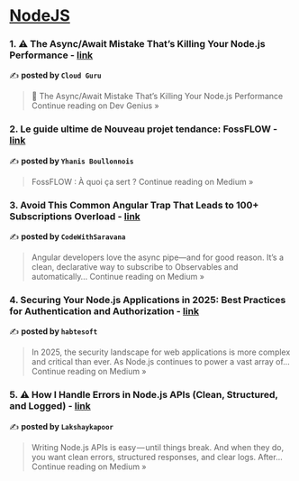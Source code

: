 
<h1><a href=https://medium.com/tag/nodejs/recommended target="_blank" rel="noopener noreferrer">NodeJS</a></h1>
<h3>1. ⚠️ The Async/Await Mistake That’s Killing Your Node.js Performance - <a href="https://blog.devgenius.io/%EF%B8%8F-the-async-await-mistake-thats-killing-your-node-js-performance-21798f86e1a3?source=rss------nodejs-5" target="_blank" rel="noopener noreferrer">link</a></h3>

✍️ **posted by `Cloud Guru`**

<blockquote>🚨 The Async/Await Mistake That’s Killing Your Node.js Performance
Continue reading on Dev Genius »</blockquote>

<h3>2. Le guide ultime de Nouveau projet tendance: FossFLOW - <a href="https://medium.com/@yhanisboullonnois/le-guide-ultime-de-nouveau-projet-tendance-fossflow-407598e26a44?source=rss------nodejs-5" target="_blank" rel="noopener noreferrer">link</a></h3>

✍️ **posted by `Yhanis Boullonnois`**

<blockquote>FossFLOW : À quoi ça sert ?
Continue reading on Medium »</blockquote>

<h3>3. Avoid This Common Angular Trap That Leads to 100+ Subscriptions Overload - <a href="https://medium.com/@saravana95tex/avoid-this-common-angular-trap-that-leads-to-100-subscriptions-overload-4d5773d126b3?source=rss------nodejs-5" target="_blank" rel="noopener noreferrer">link</a></h3>

✍️ **posted by `CodeWithSaravana`**

<blockquote>Angular developers love the async pipe—and for good reason. It’s a clean, declarative way to subscribe to Observables and automatically…
Continue reading on Medium »</blockquote>

<h3>4. Securing Your Node.js Applications in 2025: Best Practices for Authentication and Authorization - <a href="https://habtesoft.medium.com/securing-your-node-js-applications-in-2025-best-practices-for-authentication-and-authorization-0bd574ae3bb3?source=rss------nodejs-5" target="_blank" rel="noopener noreferrer">link</a></h3>

✍️ **posted by `habtesoft`**

<blockquote>In 2025, the security landscape for web applications is more complex and critical than ever. As Node.js continues to power a vast array of…
Continue reading on Medium »</blockquote>

<h3>5. ⚠️ How I Handle Errors in Node.js APIs (Clean, Structured, and Logged) - <a href="https://medium.com/@lakshaykapoor08/%EF%B8%8F-how-i-handle-errors-in-node-js-apis-clean-structured-and-logged-8b23667cca0a?source=rss------nodejs-5" target="_blank" rel="noopener noreferrer">link</a></h3>

✍️ **posted by `Lakshaykapoor`**

<blockquote>Writing Node.js APIs is easy — until things break. And when they do, you want clean errors, structured responses, and clear logs. After…
Continue reading on Medium »</blockquote>


